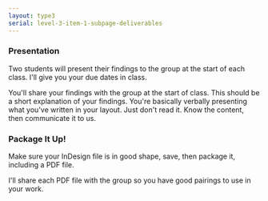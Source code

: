 ```yaml
---
layout: type3
serial: level-3-item-1-subpage-deliverables
---
```

### Presentation

Two students will present their findings to the group at the start of each class. I'll give you your due dates in class.

You'll share your findings with the group at the start of class. This should be a short explanation of your findings. You're basically verbally presenting what you've written in your layout. Just don't read it. Know the content, then communicate it to us.

### Package It Up!

Make sure your InDesign file is in good shape, save, then package it, including a PDF file.

I'll share each PDF file with the group so you have good pairings to use in your work.